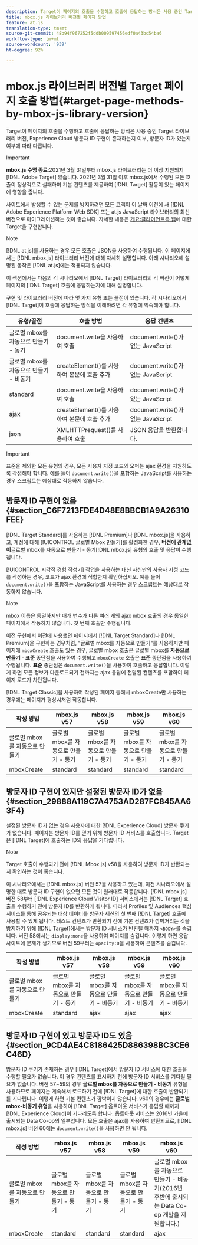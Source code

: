 ```yaml
---
description: Target이 페이지의 호출을 수행하고 호출에 응답하는 방식은 사용 중인 Target 라이브러리 버전, Experience Cloud 방문자 ID 구현이 존재하는지 여부, 방문자 ID가 있는지 여부에 따라 다릅니다.
title: mbox.js 라이브러리 버전별 페이지 방법
feature: at.js
translation-type: tm+mt
source-git-commit: 48b94f967252f5ddb009597456edf0a43bc54ba6
workflow-type: tm+mt
source-wordcount: '939'
ht-degree: 92%

---
```



# mbox.js 라이브러리 버전별 Target 페이지 호출 방법{#target-page-methods-by-mbox-js-library-version}

Target이 페이지의 호출을 수행하고 호출에 응답하는 방식은 사용 중인 Target 라이브러리 버전, Experience Cloud 방문자 ID 구현이 존재하는지 여부, 방문자 ID가 있는지 여부에 따라 다릅니다.

>[!IMPORTANT]
>
>**mbox.js 수명 종료**:2021년 3월 31일부터 mbox.js 라이브러리는 더 이상 지원되지  [!DNL Adobe Target] 않습니다. 2021년 3월 31일 이후 mbox.js에서 수행된 모든 호출이 정상적으로 실패하며 기본 컨텐츠를 제공하여 [!DNL Target] 활동이 있는 페이지에 영향을 줍니다.
>
>사이트에서 발생할 수 있는 문제를 방지하려면 모든 고객이 이 날짜 이전에 새 [!DNL Adobe Experience Platform Web SDK] 또는 at.js JavaScript 라이브러리의 최신 버전으로 마이그레이션하는 것이 좋습니다. 자세한 내용은 [개요:클라이언트측 웹](/help/c-implementing-target/c-implementing-target-for-client-side-web/implement-target-for-client-side-web.md)에 대한 Target을 구현합니다.

>[!NOTE]
>
>[!DNL at.js]를 사용하는 경우 모든 호출은 JSON을 사용하여 수행됩니다. 이 페이지에서는 [!DNL mbox.js] 라이브러리 버전에 대해 자세히 설명합니다. 아래 시나리오에 설명된 동작은 [!DNL at.js]에는 적용되지 않습니다.

이 섹션에서는 다음의 각 시나리오에서 [!DNL Target] 라이브러리의 각 버전이 어떻게 페이지의 [!DNL Target] 호출에 응답하는지에 대해 설명합니다.

구현 및 라이브러리 버전에 따라 몇 가지 유형 또는 끝점이 있습니다. 각 시나리오에서 [!DNL Target]이 호출에 응답하는 방식을 이해하려면 각 유형에 익숙해야 합니다.

| 유형/끝점 | 호출 방법 | 응답 컨텐츠 |
|--- |--- |--- |
| 글로벌 mbox를 자동으로 만들기 - 동기 | document.write을 사용하여 호출 | document.write()가 없는 JavaScript |
| 글로벌 mbox를 자동으로 만들기 - 비동기 | createElement()를 사용하여 본문에 호출 추가 | document.write()가 없는 JavaScript |
| standard | document.write을 사용하여 호출 | document.write()가 있는 JavaScript |
| ajax | createElement()를 사용하여 본문에 호출 추가 | document.write()가 없는 JavaScript |
| json | XMLHTTPrequest()를 사용하여 호출 | JSON 응답을 반환합니다. |

>[!IMPORTANT]
>
>표준을 제외한 모든 유형의 경우, 모든 사용자 지정 코드와 오퍼는 ajax 환경을 지원하도록 작성해야 합니다. 예를 들어 `document.write()`을 포함하는 JavaScript를 사용하는 경우 스크립트는 예상대로 작동하지 않습니다.

## 방문자 ID 구현이 없음 {#section_C6F7213FDE4D48E8BBCB1A9A26310FEE}

[!DNL Target Standard]를 사용하는 [!DNL Premium]나 [!DNL mbox.js]을 사용하고, 계정에 대해 [!UICONTROL 글로벌 Mbox 만들기]를 활성화한 경우, **버전에 관계없이**&#x200B;글로벌 mbox를 자동으로 만들기 - 동기[!DNL mbox.js] 유형의 호출 및 응답이 수행됩니다.

[!UICONTROL 시각적 경험 작성기] 작업을 사용하는 대신 자신만의 사용자 지정 코드를 작성하는 경우, 코드가 ajax 환경에 적합한지 확인하십시오. 예를 들어 `document.write()`을 포함하는 JavaScript를 사용하는 경우 스크립트는 예상대로 작동하지 않습니다.

>[!NOTE]
>
>mbox 이름은 동일하지만 매개 변수가 다른 여러 개의 ajax mbox 호출의 경우 동일한 페이지에서 작동하지 않습니다. 첫 번째 호출만 수행됩니다.

이전 구현에서 이전에 사용했던 페이지에서 [!DNL Target Standard]나 [!DNL Premium]을 구현하는 경우처럼, &quot;글로벌 mbox를 자동으로 만들기&quot;를 사용하지만 페이지에 `mboxCreate` 호출도 있는 경우, 글로벌 mbox 호출은 글로벌 mbox를 **자동으로 만들기 - 표준** 종단점을 사용하여 수행되고 `mboxCreate` 호출은 **표준** 종단점을 사용하여 수행됩니다. **표준** 종단점은 `document.write()`을 사용하여 호출하고 응답합니다. 이렇게 하면 모든 정보가 다운로드되기 전까지는 ajax 응답에 전달된 컨텐츠를 포함하여 페이지 로드가 차단됩니다.

[!DNL Target Classic]을 사용하여 작성된 페이지 등에서 mboxCreate만 사용하는 경우에는 페이지가 평상시처럼 작동합니다.

| 작성 방법 | mbox.js v57 | mbox.js v58 | mbox.js v59 | mbox.js v60 |
|---|---|---|---|---|
| 글로벌 mbox를 자동으로 만들기 | 글로벌 mbox를 자동으로 만들기 - 동기 | 글로벌 mbox를 자동으로 만들기 - 동기 | 글로벌 mbox를 자동으로 만들기 - 동기 | 글로벌 mbox를 자동으로 만들기 - 동기 |
| mboxCreate | standard | standard | standard | standard |

## 방문자 ID 구현이 있지만 설정된 방문자 ID가 없음 {#section_29888A119C7A4753AD287FC845AA63F4}

설정된 방문자 ID가 없는 경우 사용자에 대한 [!DNL Experience Cloud] 방문자 쿠키가 없습니다. 페이지는 방문자 ID를 얻기 위해 방문자 ID 서비스를 호출합니다. Target은 [!DNL Target]에 호출하는 ID의 응답을 기다립니다.

>[!NOTE]
>
>Target 호출이 수행되기 전에 [!DNL Mbox.js] v58을 사용하여 방문자 ID가 반환되는지 확인하는 것이 좋습니다.

이 시나리오에서는 [!DNL mbox.js] 버전 57을 사용하고 있는데, 이전 시나리오에서 설명한 대로 방문자 ID 구현이 없으면 모든 것이 원래대로 작동합니다. [!DNL mbox.js] 버전 58부터 [!DNL Experience Cloud Visitor ID] 서비스에서는 [!DNL Target] 호출을 수행하기 전에 방문자 ID를 반환하게 됩니다. 따라서 Profiles 및 Audiences 핵심 서비스를 통해 공유되는 대상 데이터를 방문자 세션의 첫 번째 [!DNL Target] 호출에 사용할 수 있게 됩니다. 테스트 컨텐츠가 반환되기 전에 기본 컨텐츠가 깜박거리는 것을 방지하기 위해 [!DNL Target]에서는 방문자 ID 서비스가 반환될 때까지 `<BODY>`를 숨깁니다. 버전 58에서는 `display:none`을 사용하여 페이지를 숨깁니다. 이렇게 하면 응답 사이트에 문제가 생기므로 버전 59부터는 `opacity:0`을 사용하여 콘텐츠를 숨깁니다.

| 작성 방법 | mbox.js v57 | mbox.js v58 | mbox.js v59 | mbox.js v60 |
|---|---|---|---|---|
| 글로벌 mbox를 자동으로 만들기 | 글로벌 mbox를 자동으로 만들기 - 동기 | 글로벌 mbox를 자동으로 만들기 - 비동기 | 글로벌 mbox를 자동으로 만들기 - 비동기 | 글로벌 mbox를 자동으로 만들기 - 비동기 |
| mboxCreate | standard | ajax | ajax | ajax |

## 방문자 ID 구현이 있고 방문자 ID도 있음  {#section_9CD4AE4C8186425D886398BC3CE6C46D}

방문자 ID 쿠키가 존재하는 경우 [!DNL Target]에서 방문자 ID 서비스에 대한 호출을 수행할 필요가 없습니다. 이 경우 컨텐츠를 표시하기 전에 방문자 ID 서비스를 기다릴 필요가 없습니다. 버전 57~59의 경우 **글로벌 mbox를 자동으로 만들기 - 비동기** 유형을 사용하므로 페이지는 계속해서 로드하기 전에 [!DNL Target]에 대한 호출이 반환되기를 기다립니다. 이렇게 하면 기본 컨텐츠가 깜박이지 않습니다. v60의 경우에는 **글로벌 mbox-비동기 유형**&#x200B;을 사용하여 [!DNL Target] 옵트아웃 서비스가 응답할 때까지 [!DNL Experience Cloud]이 기다리도록 합니다. 옵트아웃 서비스는 2016년 가을에 출시되는 Data Co-op의 일부입니다. 모든 호출은 ajax를 사용하여 반환되므로, [!DNL mbox.js] 버전 60에는 `document.write()`을 사용하면 안 됩니다.

| 작성 방법 | mbox.js v57 | mbox.js v58 | mbox.js v59 | mbox.js v60 |
|---|---|---|---|---|
| 글로벌 mbox를 자동으로 만들기 | 글로벌 mbox를 자동으로 만들기 - 동기 | 글로벌 mbox를 자동으로 만들기 - 동기 | 글로벌 mbox를 자동으로 만들기 - 동기 | 글로벌 mbox를 자동으로 만들기 - 비동기(2016년 후반에 출시되는 Data Co-op 개발을 지원합니다.) |
| mboxCreate | standard | standard | standard | ajax |